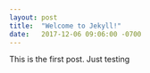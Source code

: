 ```yaml
---
layout: post
title:  "Welcome to Jekyll!"
date:   2017-12-06 09:06:00 -0700
---
```


This is the first post. Just testing
